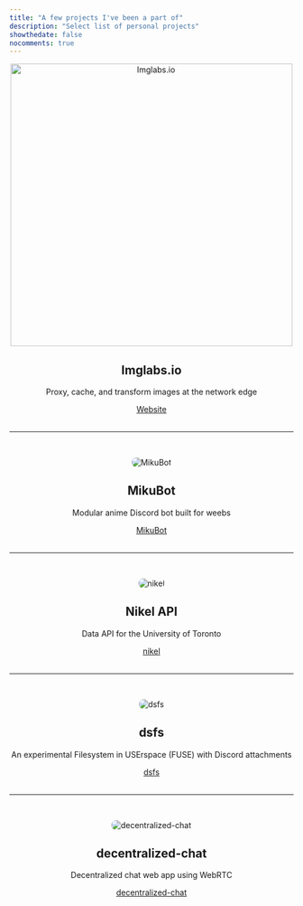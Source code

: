 ```yaml
---
title: "A few projects I've been a part of"
description: "Select list of personal projects"
showthedate: false
nocomments: true
---
```


<script async src="https://buttons.github.io/buttons.js"></script>

<p align="center">
<picture>
  <source srcset="/img/imglabs/logo_with_wordmark.svg" media="(prefers-color-scheme:dark)">
  <img alt="Imglabs.io" width="500" src="/img/imglabs/logo_with_wordmark_black.svg" />
</picture>
</p>
<h2 style="text-align: center">Imglabs.io</h2>
<p style="text-align: center">Proxy, cache, and transform images at the network edge</p>
<div style="text-align:center"><a href="https://www.imglabs.io">Website</a></div>

<br/>
<hr/>
<br/>

<p align="center"><img alt="MikuBot" style="border-radius: 8px;" src="/img/MikuBotIconSmall.png" /></p>
<h2 style="text-align: center">MikuBot</h2>
<p style="text-align: center">Modular anime Discord bot built for weebs</p>
<div style="text-align: center"><a class="github-button" href="https://github.com/darenliang/MikuBot" data-size="large" aria-label="Visit darenliang/MikuBot on GitHub">MikuBot</a></div>

<br/>
<hr/>
<br/>

<p align="center"><img alt="nikel" style="border-radius: 8px;" src="/img/nikel.png" /></p>
<h2 style="text-align: center">Nikel API</h2>
<p style="text-align: center">Data API for the University of Toronto</p>
<div style="text-align: center"><a class="github-button" href="https://github.com/nikel-api/nikel" data-size="large" aria-label="Visit nikel-api/nikel on GitHub">nikel</a></div>

<br/>
<hr/>
<br/>

<p align="center"><img alt="dsfs" style="border-radius: 8px;" src="/img/fuse/demo.gif"></p>
<h2 style="text-align: center">dsfs</h2>
<p style="text-align: center">An experimental Filesystem in USErspace (FUSE) with Discord attachments</p>
<div style="text-align: center"><a class="github-button" href="https://github.com/darenliang/dsfs" data-size="large" aria-label="Visit darenliang/dsfs on GitHub">dsfs</a></div>

<br/>
<hr/>
<br/>

<p align="center"><img alt="decentralized-chat" style="border-radius: 8px;" src="/img/chat.png" /></p>

<h2 style="text-align: center">decentralized-chat</h2>
<p style="text-align: center">Decentralized chat web app using WebRTC</p>
<div style="text-align: center"><a class="github-button" href="https://github.com/darenliang/decentralized-chat" data-size="large" aria-label="Visit darenliang/decentralized-chat on GitHub">decentralized-chat</a></div>
